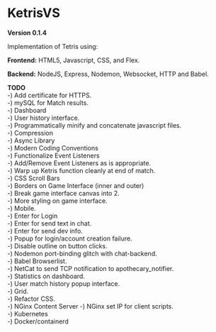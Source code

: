 # KetrisVS
**Version 0.1.4**

Implementation of Tetris using:

**Frontend:**  HTML5, Javascript, CSS, and Flex.

**Backend:** NodeJS, Express, Nodemon, Websocket, HTTP and Babel.


**TODO**  
-) Add certificate for HTTPS.  
-) mySQL for Match results.  
-) Dashboard  
-) User history interface.  
-) Programmatically minify and concatenate javascript files.  
-) Compression  
-) Async Library  
-) Modern Coding Conventions  
-) Functionalize Event Listeners  
-) Add/Remove Event Listeners as is appropriate.  
-) Warp up Ketris function cleanly at end of match.  
-) CSS Scroll Bars  
-) Borders on Game Interface (inner and outer)  
-) Break game interface canvas into 2.  
-) More styling on game interface.  
-) Mobile.  
-) Enter for Login  
-) Enter for send text in chat.  
-) Enter for send dev info.  
-) Popup for login/account creation failure.  
-) Disable outline on button clicks.  
-) Nodemon port-binding glitch with chat-backend.  
-) Babel Browserlist.  
-) NetCat to send TCP notification to apothecary_notifier.  
-) Statistics on dashboard.  
-) User match history popup interface.  
-) Grid.  
-) Refactor CSS.  
-) NGinx Content Server
-) NGinx set IP for client scripts.  
-) Kubernetes  
-) Docker/containerd  
